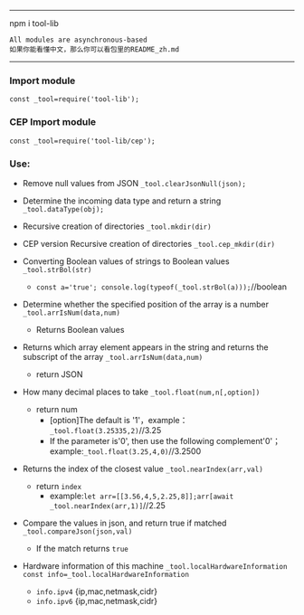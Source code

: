 ***
npm i tool-lib

    All modules are asynchronous-based
    如果你能看懂中文，那么你可以看包里的README_zh.md

***
### Import module
`const _tool=require('tool-lib');`
### CEP Import module
`const _tool=require('tool-lib/cep');`
### Use:
* Remove null values from JSON
`_tool.clearJsonNull(json);`

* Determine the incoming data type and return a string
`_tool.dataType(obj);`

* Recursive creation of directories
`_tool.mkdir(dir)`

* CEP version Recursive creation of directories
`_tool.cep_mkdir(dir)`

* Converting Boolean values of strings to Boolean values
`_tool.strBol(str)`
    *   `const a='true'; console.log(typeof(_tool.strBol(a)));`//boolean
* Determine whether the specified position of the array is a number
`_tool.arrIsNum(data,num)`
    *   Returns Boolean values
* Returns which array element appears in the string and returns the subscript of the array
`_tool.arrIsNum(data,num)`
    *   return JSON
* How many decimal places to take
`_tool.float(num,n[,option])`
    *   return num
        * [option]The default is '1'，example：`_tool.float(3.25335,2)`//3.25
        * If the parameter is'0', then use the following complement'0'；example:`_tool.float(3.25,4,0)`//3.2500
* Returns the index of the closest value
`_tool.nearIndex(arr,val)`
    *   return `index`
        * example:`let arr=[[3.56,4,5,2.25,8]];arr[await _tool.nearIndex(arr,1)]`//2.25
* Compare the values in json, and return true if matched
`_tool.compareJson(json,val)`
    *   If the match returns `true`
* Hardware information of this machine
`_tool.localHardwareInformation`
`const info=_tool.localHardwareInformation`
    *   `info.ipv4` {ip,mac,netmask,cidr}
    *   `info.ipv6` {ip,mac,netmask,cidr}